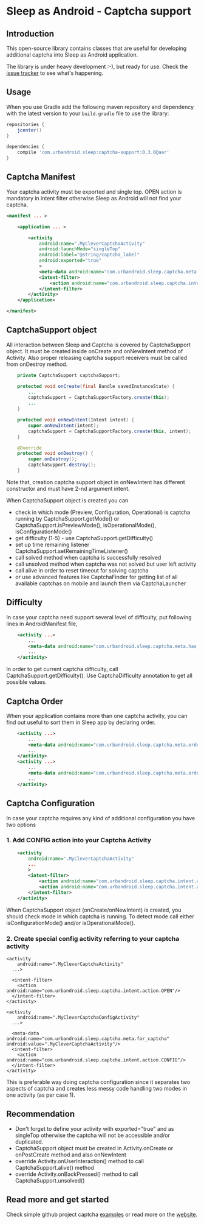 # Sleep as Android - Captcha support

## Introduction

This open-source library contains classes that are useful for developing
additional captcha into Sleep as Android application.

The library is under heavy development :-), but ready for use. Check the
[issue tracker][issues] to see what's happening.


## Usage

When you use Gradle add the following maven repository and dependency with the latest version
to your `build.gradle` file to use the library:

```groovy
repositories {
    jcenter()
}

dependencies {
    compile 'com.urbandroid.sleep:captcha-support:0.3.0@aar'
}
```
## Captcha Manifest

Your captcha activity must be exported and single top. OPEN action is mandatory in intent filter otherwise
Sleep as Android will not find your captcha.

```xml
<manifest ... >

    <application ... >

        <activity
            android:name=".MyCleverCaptchaActivity"
            android:launchMode="singleTop"
            android:label="@string/captcha_label"
            android:exported="true"
            >
            <meta-data android:name="com.urbandroid.sleep.captcha.meta.has_difficulty" android:value="true"/>
            <intent-filter>
                <action android:name="com.urbandroid.sleep.captcha.intent.action.OPEN"/>
            </intent-filter>
        </activity>
    </application>

</manifest>
```
## CaptchaSupport object

All interaction between Sleep and Captcha is covered by CaptchaSupport object. It must
be created inside onCreate and onNewIntent method of Activity. Also proper releasing captcha support
receivers must be called from onDestroy method.

```java
    private CaptchaSupport captchaSupport;

    protected void onCreate(final Bundle savedInstanceState) {
        ...
        captchaSupport = CaptchaSupportFactory.create(this);
        ...
    }

    protected void onNewIntent(Intent intent) {
        super.onNewIntent(intent);
        captchaSupport = CaptchaSupportFactory.create(this, intent);
    }

    @Override
    protected void onDestroy() {
        super.onDestroy();
        captchaSupport.destroy();
    }

```

Note that, creation captcha support object in onNewIntent has different constructor and must have 2-nd argument intent.

When CaptchaSupport object is created you can
* check in which mode (Preview, Configuration, Operational) is captcha running by CaptchaSupport.getMode()
or CaptchaSupport.isPreviewMode(), isOperationalMode(), isConfigurationMode()
* get difficulty (1-5) - use CaptchaSupport.getDifficulty()
* set up time remaining listener CaptchaSupport.setRemainingTimeListener()
* call solved method when captcha is successfully resolved
* call unsolved method when captcha was not solved but user left activity
* call alive in order to reset timeout for solving captcha
* or use advanced features like CaptchaFinder for getting list of all available captchas on mobile
and launch them via CaptchaLauncher

## Difficulty
In case your captcha need support several level of difficulty, put following lines in AndroidManifest file,
```xml
    <activity ...>
        ...
        <meta-data android:name="com.urbandroid.sleep.captcha.meta.has_difficulty" android:value="true"/>
        ...
    </activity>
```
In order to get current captcha difficulty, call CaptchaSupport.getDifficulty().
Use CaptchaDifficulty annotation to get all possible values.

## Captcha Order
When your application contains more than one captcha activity, you can find out useful to sort them in
Sleep app by declaring order.
```xml
    <activity ...>
        ...
        <meta-data android:name="com.urbandroid.sleep.captcha.meta.order" android:value="1"/>
        ...
    </activity>
    <activity ...>
        ...
        <meta-data android:name="com.urbandroid.sleep.captcha.meta.order" android:value="2"/>
        ...
    </activity>
```

## Captcha Configuration

In case your captcha requires any kind of additional configuration you have two options

### 1. Add CONFIG action into your Captcha Activity

```xml
    <activity
        android:name=".MyCleverCaptchaActivity"
        ...
        >
        <intent-filter>
            <action android:name="com.urbandroid.sleep.captcha.intent.action.OPEN"/>
            <action android:name="com.urbandroid.sleep.captcha.intent.action.CONFIG"/>
        </intent-filter>
    </activity>
```
When CaptchaSupport object (onCreate/onNewIntent) is created, you should check mode in which
captcha is running. To detect mode call either isConfigurationMode() and/or isOperationalMode().

### 2. Create special config activity referring to your captcha activity

    <activity
        android:name=".MyCleverCaptchaActivity"
      ...>

      <intent-filter>
        <action android:name="com.urbandroid.sleep.captcha.intent.action.OPEN"/>
      </intent-filter>
    </activity>

    <activity
        android:name=".MyCleverCaptchaConfigActivity"
      ...>

      <meta-data android:name="com.urbandroid.sleep.captcha.meta.for_captcha" android:value=".MyCleverCaptchaActivity"/>
      <intent-filter>
        <action android:name="com.urbandroid.sleep.captcha.intent.action.CONFIG"/>
      </intent-filter>
    </activity>

This is preferable way doing captcha configuration since it separates two aspects of captcha
and creates less messy code handling two modes in one activity (as per case 1).


## Recommendation
* Don't forget to define your activity with exported="true" and as singleTop otherwise the captcha
  will not be accessible and/or duplicated.
* CaptchaSupport object must be created in Activity.onCreate or onPostCreate method and also onNewIntent
* override Activity.onUserInteraction() method to call CaptchaSupport.alive() method
* override Activity.onBackPressed() method to call CaptchaSupport.unsolved()

## Read more and get started

Check simple github project captcha [examples] or read more on the [website][website].

[examples]: https://github.com/urbandroid-team/sleep-captcha-examples/
[issues]: https://github.com/urbandroid-team/sleep-captcha-support/issues
[website]: http://sleep.urbandroid.org/documentation/developer-api/captcha-api
